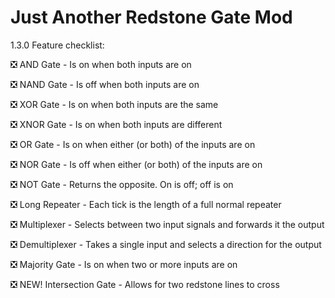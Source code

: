 # Just Another Redstone Gate Mod

1.3.0 Feature checklist:

❎ AND Gate - Is on when both inputs are on

❎ NAND Gate - Is off when both inputs are on

❎ XOR Gate - Is on when both inputs are the same

❎ XNOR Gate - Is on when both inputs are different

❎ OR Gate - Is on when either (or both) of the inputs are on

❎ NOR Gate - Is off when either (or both) of the inputs are on

❎ NOT Gate - Returns the opposite. On is off; off is on

❎ Long Repeater - Each tick is the length of a full normal repeater

❎ Multiplexer - Selects between two input signals and forwards it the output

❎ Demultiplexer - Takes a single input and selects a direction for the output

❎ Majority Gate - Is on when two or more inputs are on

❎ NEW! Intersection Gate - Allows for two redstone lines to cross
